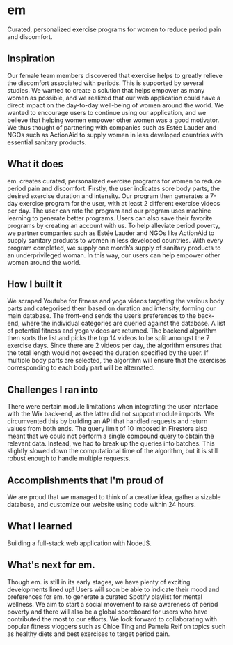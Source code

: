 # em
Curated, personalized exercise programs for women to reduce period pain and discomfort.

## Inspiration
Our female team members discovered that exercise helps to greatly relieve the discomfort associated with periods. This is supported by several studies. We wanted to create a solution that helps empower as many women as possible, and we realized that our web application could have a direct impact on the day-to-day well-being of women around the world. We wanted to encourage users to continue using our application, and we believe that helping women empower other women was a good motivator. We thus thought of partnering with companies such as Estée Lauder and NGOs such as ActionAid to supply women in less developed countries with essential sanitary products. 

## What it does
em. creates curated, personalized exercise programs for women to reduce period pain and discomfort. Firstly, the user indicates sore body parts, the desired exercise duration and intensity. Our program then generates a 7-day exercise program for the user, with at least 2 different exercise videos per day. The user can rate the program and our program uses machine learning to generate better programs. Users can also save their favorite programs by creating an account with us. To help alleviate period poverty, we partner companies such as Estée Lauder and NGOs like ActionAid to supply sanitary products to women in less developed countries. With every program completed, we supply one month’s supply of sanitary products to an underprivileged woman. In this way, our users can help empower other women around the world.

## How I built it
We scraped Youtube for fitness and yoga videos targeting the various body parts and categorised them based on duration and intensity, forming our main database. The front-end sends the user’s preferences to the back-end, where the individual categories are queried against the database. A list of potential fitness and yoga videos are returned. The backend algorithm then sorts the list and picks the top 14 videos to be split amongst the 7 exercise days. Since there are 2 videos per day, the algorithm ensures that the total length would not exceed the duration specified by the user. If multiple body parts are selected, the algorithm will ensure that the exercises corresponding to each body part will be alternated.

## Challenges I ran into
There were certain module limitations when integrating the user interface with the Wix back-end, as the latter did not support module imports. We circumvented this by building an API that handled requests and return values from both ends. The query limit of 10 imposed in Firestore also meant that we could not perform a single compound query to obtain the relevant data. Instead, we had to break up the queries into batches. This slightly slowed down the computational time of the algorithm, but it is still robust enough to handle multiple requests.

## Accomplishments that I'm proud of
We are proud that we managed to think of a creative idea, gather a sizable database, and customize our website using code within 24 hours. 

## What I learned
Building a full-stack web application with NodeJS.

## What's next for em.
Though em. is still in its early stages, we have plenty of exciting developments lined up! Users will soon be able to indicate their mood and preferences for em. to generate a curated Spotify playlist for mental wellness. We aim to start a social movement to raise awareness of period poverty and there will also be a global scoreboard for users who have contributed the most to our efforts. We look forward to collaborating with popular fitness vloggers such as Chloe Ting and Pamela Reif on topics such as healthy diets and best exercises to target period pain.
